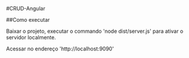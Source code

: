 #CRUD-Angular

##Como executar

Baixar o projeto, executar o commando 'node dist/server.js' para ativar o servidor localmente.

Acessar no endereço 'http://localhost:9090'
